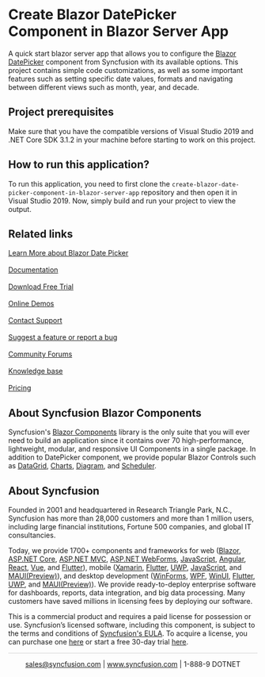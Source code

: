 # Create Blazor DatePicker Component in Blazor Server App

A quick start blazor server app that allows you to configure the [Blazor DatePicker](https://www.syncfusion.com/blazor-components/blazor-datepicker?utm_source=github&utm_medium=listing&utm_campaign=blazor-date-picker-github-samples) component from Syncfusion with its available options. This project contains simple code customizations, as well as some important features such as setting specific date values, formats and navigating between different views such as month, year, and decade.
 
## Project prerequisites

Make sure that you have the compatible versions of Visual Studio 2019 and .NET Core SDK 3.1.2 in your machine before starting to work on this project.

## How to run this application?

To run this application, you need to first clone the `create-blazor-date-picker-component-in-blazor-server-app` repository and then open it in Visual Studio 2019. Now, simply build and run your project to view the output.

## Related links
[Learn More about Blazor Date Picker](https://www.syncfusion.com/blazor-components/blazor-datepicker?utm_source=github&utm_medium=listing&utm_campaign=blazor-date-picker-github-samples)<br/><br/>
[Documentation](https://blazor.syncfusion.com/documentation/datepicker/getting-started?utm_source=github&utm_medium=listing&utm_campaign=blazor-date-picker-github-samples)<br/><br/>
[Download Free Trial](https://www.syncfusion.com/downloads/blazor-samples?utm_source=github&utm_medium=listing&utm_campaign=blazor-date-picker-github-samples)<br/><br/>
[Online Demos](https://blazor.syncfusion.com/demos/datepicker/default-functionalities?theme=fluent?utm_source=github&utm_medium=listing&utm_campaign=blazor-date-picker-github-samples)<br/><br/>
[Contact Support](https://support.syncfusion.com/create?utm_source=github&utm_medium=listing&utm_campaign=blazor-date-picker-github-samples)<br/><br/>
[Suggest a feature or report a bug](https://www.syncfusion.com/feedback/blazor?utm_source=github&utm_medium=listing&utm_campaign=blazor-date-picker-github-samples)<br/><br/>
[Community Forums](https://www.syncfusion.com/forums?utm_source=github&utm_medium=listing&utm_campaign=blazor-date-picker-github-samples)<br/><br/>
[Knowledge base](https://www.syncfusion.com/kb?utm_source=github&utm_medium=listing&utm_campaign=blazor-date-picker-github-samples)<br/><br/>
[Pricing](https://www.syncfusion.com/sales/products/blazor?utm_source=github&utm_medium=listing&utm_campaign=blazor-date-picker-github-samples)

## About Syncfusion Blazor Components
Syncfusion's [Blazor Components](https://www.syncfusion.com/blazor-components?utm_source=github&utm_medium=listing&utm_campaign=blazor-date-picker-github-samples) library is the only suite that you will ever need to build an application since it contains over 70 high-performance, lightweight, modular, and responsive UI Components in a single package. In addition to DatePicker component, we provide popular Blazor Controls such as [DataGrid](https://www.syncfusion.com/blazor-components/blazor-datagrid?utm_source=github&utm_medium=listing&utm_campaign=blazor-date-picker-github-samples), [Charts](https://www.syncfusion.com/blazor-components/blazor-charts?utm_source=github&utm_medium=listing&utm_campaign=blazor-date-picker-github-samples), [Diagram](https://www.syncfusion.com/blazor-components/blazor-diagram?utm_source=github&utm_medium=listing&utm_campaign=blazor-date-picker-github-samples), and [Scheduler](https://www.syncfusion.com/blazor-components/blazor-scheduler?utm_source=github&utm_medium=listing&utm_campaign=blazor-date-picker-github-samples).

## About Syncfusion
Founded in 2001 and headquartered in Research Triangle Park, N.C., Syncfusion has more than 28,000 customers and more than 1 million users, including large financial institutions, Fortune 500 companies, and global IT consultancies.

Today, we provide 1700+ components and frameworks for web ([Blazor](https://www.syncfusion.com/blazor-components?utm_source=github&utm_medium=listing&utm_campaign=blazor-date-picker-github-samples), [ASP.NET Core](https://www.syncfusion.com/aspnet-core-ui-controls?utm_source=github&utm_medium=listing&utm_campaign=blazor-date-picker-github-samples), [ASP.NET MVC](https://www.syncfusion.com/aspnet-mvc-ui-controls?utm_source=github&utm_medium=listing&utm_campaign=blazor-date-picker-github-samples), [ASP.NET WebForms](https://www.syncfusion.com/jquery/aspnet-webforms-ui-controls?utm_source=github&utm_medium=listing&utm_campaign=blazor-date-picker-github-samples), [JavaScript](https://www.syncfusion.com/javascript-ui-controls?utm_source=github&utm_medium=listing&utm_campaign=blazor-date-picker-github-samples), [Angular](https://www.syncfusion.com/angular-ui-components?utm_source=github&utm_medium=listing&utm_campaign=blazor-date-picker-github-samples), [React](https://www.syncfusion.com/react-ui-components?utm_source=github&utm_medium=listing&utm_campaign=blazor-date-picker-github-samples), [Vue](https://www.syncfusion.com/vue-ui-components?utm_source=github&utm_medium=listing&utm_campaign=blazor-date-picker-github-samples), and [Flutter](https://www.syncfusion.com/flutter-widgets?utm_source=github&utm_medium=listing&utm_campaign=blazor-date-picker-github-samples)), mobile ([Xamarin](https://www.syncfusion.com/xamarin-ui-controls?utm_source=github&utm_medium=listing&utm_campaign=blazor-date-picker-github-samples), [Flutter](https://www.syncfusion.com/flutter-widgets?utm_source=github&utm_medium=listing&utm_campaign=blazor-date-picker-github-samples), [UWP](https://www.syncfusion.com/uwp-ui-controls?utm_source=github&utm_medium=listing&utm_campaign=blazor-date-picker-github-samples), [JavaScript](https://www.syncfusion.com/javascript-ui-controls?utm_source=github&utm_medium=listing&utm_campaign=blazor-date-picker-github-samples), and [MAUI(Preview)](https://www.syncfusion.com/maui-controls?utm_source=github&utm_medium=listing&utm_campaign=blazor-date-picker-github-samples)), and desktop development ([WinForms](https://www.syncfusion.com/blazor-ui-controls?utm_source=github&utm_medium=listing&utm_campaign=blazor-date-picker-github-samples), [WPF](https://www.syncfusion.com/wpf-ui-controls?utm_source=github&utm_medium=listing&utm_campaign=blazor-date-picker-github-samples), [WinUI](https://www.syncfusion.com/winui-controls?utm_source=github&utm_medium=listing&utm_campaign=blazor-date-picker-github-samples), [Flutter](https://www.syncfusion.com/flutter-widgets?utm_source=github&utm_medium=listing&utm_campaign=blazor-date-picker-github-samples), [UWP](https://www.syncfusion.com/uwp-ui-controls?utm_source=github&utm_medium=listing&utm_campaign=blazor-date-picker-github-samples), and [MAUI(Preview)](https://www.syncfusion.com/maui-controls?utm_source=github&utm_medium=listing&utm_campaign=blazor-date-picker-github-samples)). We provide ready-to-deploy enterprise software for dashboards, reports, data integration, and big data processing. Many customers have saved millions in licensing fees by deploying our software.

This is a commercial product and requires a paid license for possession or use. Syncfusion’s licensed software, including this component, is subject to the terms and conditions of [Syncfusion's EULA](https://www.syncfusion.com/eula/es/?utm_source=github&utm_medium=listing&utm_campaign=blazor-date-picker-github-samples). To acquire a license, you can purchase one [here]( https://www.syncfusion.com/sales/products/blazor?utm_source=github&utm_medium=listing&utm_campaign=blazor-date-picker-github-samples) or start a free 30-day trial [here](https://www.syncfusion.com/account/manage-trials/start-trials?utm_source=github&utm_medium=listing&utm_campaign=blazor-date-picker-github-samples).

<hr style="height:0.3px;border:none;color:lightgrey;background-color:lightgrey;" />

<p align="center">
  <a href="mailto:sales@syncfusion.com?Subject=Syncfusion Blazor DatePicker - Github" target="_top">sales@syncfusion.com</a> | <a href="https://www.syncfusion.com?utm_source=github&utm_medium=listing&utm_campaign=blazor-date-picker-github-samples">www.syncfusion.com</a> | 1-888-9 DOTNET <br>
</p>